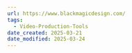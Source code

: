 ```yaml
---
url: https://www.blackmagicdesign.com/
tags:
  - Video-Production-Tools
date_created: 2025-03-21
date_modified: 2025-03-24
---
```


